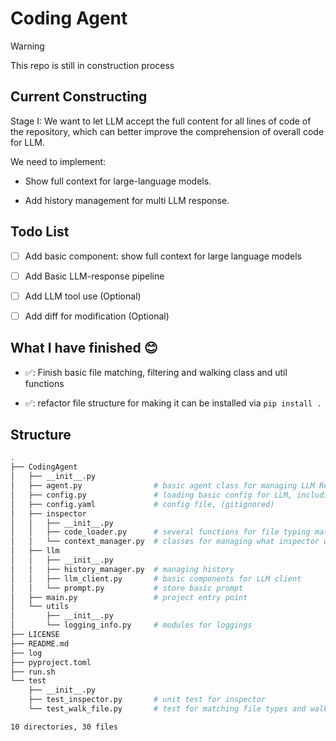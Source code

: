 # Coding Agent

> [!WARNING]
> This repo is still in construction process

## Current Constructing

Stage I: We want to let LLM accept the full content for all lines of code of the repository, which can better improve the comprehension of overall code for LLM.

We need to implement:

- Show full context for large-language models.

- Add history management for multi LLM response.

## Todo List

- [ ] Add basic component: show full context for large language models

- [ ] Add Basic LLM-response pipeline

- [ ] Add LLM tool use (Optional)

- [ ] Add diff for modification (Optional)

## What I have finished 😊

- ✅: Finish basic file matching, filtering and walking class and util functions

- ✅: refactor file structure for making it can be installed via `pip install .`

## Structure

```bash
.
├── CodingAgent
│   ├── __init__.py
│   ├── agent.py                # basic agent class for managing LLM Response
│   ├── config.py               # loading basic config for LLM, including API key
│   ├── config.yaml             # config file, (gitignored)
│   ├── inspector
│   │   ├── __init__.py
│   │   ├── code_loader.py      # several functions for file typing matching and filtering
│   │   └── context_manager.py  # classes for managing what inspector will pass the code content to LLM
│   ├── llm
│   │   ├── __init__.py         
│   │   ├── history_manager.py  # managing history
│   │   ├── llm_client.py       # basic components for LLM client
│   │   └── prompt.py           # store basic prompt
│   ├── main.py                 # project entry point
│   └── utils
│       ├── __init__.py
│       └── logging_info.py     # modules for loggings
├── LICENSE
├── README.md
├── log
├── pyproject.toml
├── run.sh
└── test
    ├── __init__.py
    ├── test_inspector.py       # unit test for inspector 
    └── test_walk_file.py       # test for matching file types and walking

10 directories, 30 files
```